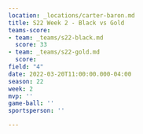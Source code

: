 ```yaml
---
location: _locations/carter-baron.md
title: S22 Week 2 - Black vs Gold
teams-score:
- team: _teams/s22-black.md
  score: 33
- team: _teams/s22-gold.md
  score: 
field: "4"
date: 2022-03-20T11:00:00.000-04:00
season: 22
week: 2
mvp: ''
game-ball: ''
sportsperson: ''

---
```

